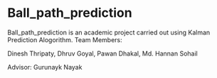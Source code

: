 # Ball_path_prediction
Ball_path_prediction  is an academic project carried out using Kalman Prediction Alogorithm.
Team Members:

Dinesh Thripaty,
Dhruv Goyal,
Pawan Dhakal,
Md. Hannan Sohail

Advisor:
Gurunayk Nayak
